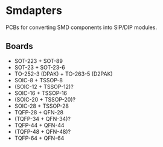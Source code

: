 # Smdapters
PCBs for converting SMD components into SIP/DIP modules.


## Boards

- SOT-223 + SOT-89
- SOT-23 + SOT-23-6
- TO-252-3 (DPAK) + TO-263-5 (D2PAK)
- SOIC-8 + TSSOP-8
- (SOIC-12 + TSSOP-12)?
- SOIC-16 + TSSOP-16
- (SOIC-20 + TSSOP-20)?
- SOIC-28 + TSSOP-28
- TQFP-28 + QFN-28
- (TQFP-34 + QFN-34)?
- TQFP-44 + QFN-44
- (TQFP-48 + QFN-48)?
- TQFP-64 + QFN-64
